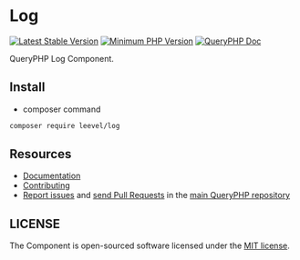 Log
=================

[![Latest Stable Version](http://img.shields.io/packagist/v/leevel/log.svg)](https://packagist.org/packages/leevel/log)
<a href="https://php.net"><img src="https://img.shields.io/badge/php-%3E%3D%207.3.2-8892BF.svg" alt="Minimum PHP Version"></a>
[![QueryPHP Doc](https://img.shields.io/badge/docs-passing-green.svg?maxAge=2592000)](https://www.queryphp.com/docs/)

QueryPHP Log Component.

## Install

- composer command

```bash
composer require leevel/log
```

Resources
---------

  * [Documentation](https://www.queryphp.com/docs/component/log.html)
  * [Contributing](https://www.queryphp.com/docs/developer/)
  * [Report issues](https://github.com/hunzhiwange/framework/issues) and
    [send Pull Requests](https://github.com/hunzhiwange/framework/pulls)
    in the [main QueryPHP repository](https://github.com/hunzhiwange/framework)

## LICENSE

The Component is open-sourced software licensed under the [MIT license](LICENSE).